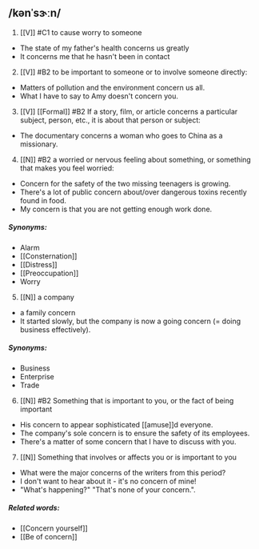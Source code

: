 ## /kənˈsɝːn/
1. [[V]]
#C1
to cause worry to someone

- The state of my father's health concerns us greatly
- It concerns me that he hasn't been in contact

2. [[V]]
#B2
to be important to someone or to involve someone directly:

- Matters of pollution and the environment concern us all.
- What I have to say to Amy doesn't concern you.

3. [[V]] [[Formal]]
#B2
If a story, film, or article concerns a particular subject, person, etc., it is about that person or subject:

- The documentary concerns a woman who goes to China as a missionary.

4. [[N]]
#B2
a worried or nervous feeling about something, or something that makes you feel worried:

- Concern for the safety of the two missing teenagers is growing.
- There's a lot of public concern about/over dangerous toxins recently found in food.
- My concern is that you are not getting enough work done.

##### Synonyms:
- Alarm
- [[Consternation]]
- [[Distress]]
- [[Preoccupation]]
- Worry

5. [[N]]
a company

- a family concern
- It started slowly, but the company is now a going concern (= doing business effectively).

##### Synonyms:
- Business
- Enterprise
- Trade

6. [[N]]
#B2
Something that is important to you, or the fact of being important

- His concern to appear sophisticated [[amuse]]d everyone.
- The company's sole concern is to ensure the safety of its employees.
- There's a matter of some concern that I have to discuss with you.

7. [[N]]
Something that involves or affects you or is important to you

 - What were the major concerns of the writers from this period?
 - I don't want to hear about it - it's no concern of mine!
 - "What's happening?" "That's none of your concern.".


##### Related words:
- [[Concern yourself]]
- [[Be of concern]]